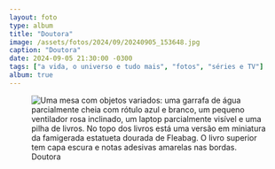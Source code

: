 ```yaml
---
layout: foto
type: album
title: "Doutora"
image: /assets/fotos/2024/09/20240905_153648.jpg
caption: "Doutora"
date: 2024-09-05 21:30:00 -0300
tags: ["a vida, o universo e tudo mais", "fotos", "séries e TV"]
album: true
---
```

<figure class="foto-post">
<img src="{{ site.baseurl }}/assets/fotos/2024/09/20240905_153648.jpg" alt="Uma mesa com objetos variados: uma garrafa de água parcialmente cheia com rótulo azul e branco, um pequeno ventilador rosa inclinado, um laptop parcialmente visível e uma pilha de livros. No topo dos livros está uma versão em miniatura da famigerada estatueta dourada de Fleabag. O livro superior tem capa escura e notas adesivas amarelas nas bordas." title="A estátua mais controversa das series de TV">
<figcaption>Doutora</figcaption>
</figure>